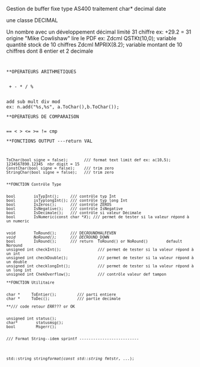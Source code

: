 Gestion de buffer fixe type AS400 traitement char* decimal date

une classe DECIMAL

Un nombre avec un développement décimal limité 31 chiffre ex: +29.2 = 31
origine "Mike Cowlishaw" lire le PDF
ex: Zdcml QSTKt(10,0); variable quantité stock de 10 chiffres
Zdcml MPRIX(8.2); variable montant de 10 chiffres dont 8 entier et 2 decimale

<pre><code>
<p>**OPERATEURS ARITHMETIQUES</p>
 + - * / %</p>
add sub mult div mod 
ex: n.add("%s,%s", a.ToChar(),b.ToChar());
<p>**OPERATEURS DE COMPARAISON</p>
== &lt; > &lt;= >= != cmp
<p>**FONCTIONS OUTPUT ---return VAL</p>
<p><pre><code>ToChar(bool signe = false);       /// format text limit def ex: a(10,5); 1234567890.12345  nbr digit = 15
ConstChar(bool signe = false);    /// trim zero
StringChar(bool signe = false);   /// trim zero

<p>**FONCTION Contrôle Type </p>
bool        isTypInt();     /// contrôle typ Int
bool        isTyplongInt(); /// contrôle typ long Int
bool        IsZeros();      /// contrôle ZEROS
bool        IsNegative();   /// contrôle IsNegative
bool        IsDecimale();   /// contrôle si valeur Décimale
bool        IsNumeric(const char *<em>X</em>); /// permet de tester si la valeur répond à un numeric</p>
void        ToRound();      /// DEC<em>ROUND</em>HALF<em>EVEN
void        NoRound();      /// DEC</em>ROUND_DOWN
bool        IsRound();      /// return  ToRound() or NoRound()        default  Noround
unsigned int checkInt();                /// permet de tester si la valeur répond à un int
unsigned int checkDouble();             /// permet de tester si la valeur répond à un double
unsigned int checklongInt();            /// permet de tester si la valeur répond à un long int
unsigned int ChekOverflow();            /// contrôle valeur def tampon
<p>**FONCTION Utilitaire </p>
char *     ToEntier();         /// parti entiere
char *     ToDec();            /// partie decimale
<p>**/// code retour <em>ERR</em>??? or OK </p>
unsigned int status();
char*        statusmsg();
bool         Msgerr();

<p>/// Format String--idem sprintf --------------------------</p>

<p>std::string string<em>format(const std::string fmt</em>str, ...);</p>
<pre><code>
